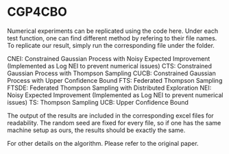 # CGP4CBO
Numerical experiments can be replicated using the code here. 
Under each test function, one can find different method by refering to their file names.
To replicate our result, simply run the corresponding file under the folder.

CNEI: Constrained Gaussian Process with Noisy Expected Improvement (Implemented as Log NEI to prevent numerical issues)
CTS: Constrained Gaussian Process with Thompson Sampling
CUCB: Constrained Gaussian Process with Upper Confidence Bound
FTS: Federated Thompson Sampling
FTSDE: Federated Thompson Sampling with Distributed Exploration
NEI: Noisy Expected Improvement (Implemented as Log NEI to prevent numerical issues)
TS: Thompson Sampling
UCB: Upper Confidence Bound

The output of the results are included in the corresponding excel files for readability. 
The random seed are fixed for every file, so if one has the same machine setup as ours, the results should be exactly the same.

For other details on the algorithm. Please refer to the original paper. 
